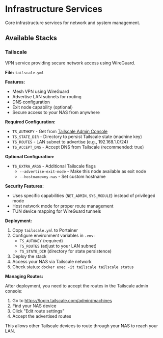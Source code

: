 # Infrastructure Services

Core infrastructure services for network and system management.

## Available Stacks

### Tailscale

VPN service providing secure network access using WireGuard.

**File:** `tailscale.yml`

**Features:**
- Mesh VPN using WireGuard
- Advertise LAN subnets for routing
- DNS configuration
- Exit node capability (optional)
- Secure access to your NAS from anywhere

**Required Configuration:**
- `TS_AUTHKEY` - Get from [Tailscale Admin Console](https://login.tailscale.com/admin/settings/keys)
- `TS_STATE_DIR` - Directory to persist Tailscale state (machine key)
- `TS_ROUTES` - LAN subnet to advertise (e.g., 192.168.1.0/24)
- `TS_ACCEPT_DNS` - Accept DNS from Tailscale (recommended: true)

**Optional Configuration:**
- `TS_EXTRA_ARGS` - Additional Tailscale flags
  - `--advertise-exit-node` - Make this node available as exit node
  - `--hostname=my-nas` - Set custom hostname

**Security Features:**
- Uses specific capabilities (`NET_ADMIN`, `SYS_MODULE`) instead of privileged mode
- Host network mode for proper route management
- TUN device mapping for WireGuard tunnels

**Deployment:**

1. Copy `tailscale.yml` to Portainer
2. Configure environment variables in `.env`:
   - `TS_AUTHKEY` (required)
   - `TS_ROUTES` (adjust to your LAN subnet)
   - `TS_STATE_DIR` (directory for state persistence)
3. Deploy the stack
4. Access your NAS via Tailscale network
5. Check status: `docker exec -it tailscale tailscale status`

**Managing Routes:**

After deployment, you need to accept the routes in the Tailscale admin console:
1. Go to https://login.tailscale.com/admin/machines
2. Find your NAS device
3. Click "Edit route settings"
4. Accept the advertised routes

This allows other Tailscale devices to route through your NAS to reach your LAN.

